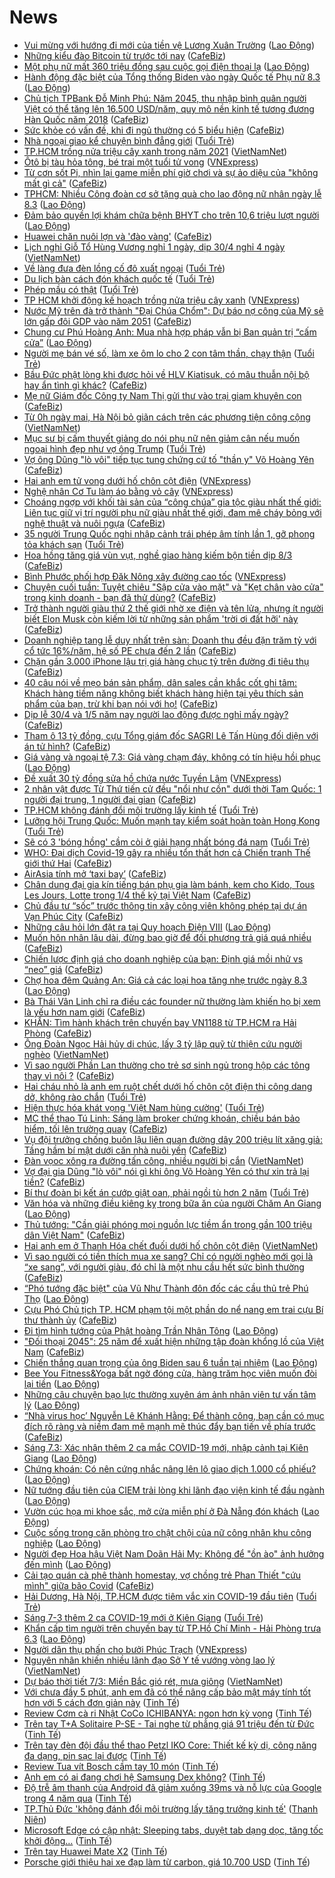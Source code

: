 # News

- [Vui mừng với hướng đi mới của tiền vệ Lương Xuân Trường](https://laodong.vn/the-thao/vui-mung-voi-huong-di-moi-cua-tien-ve-luong-xuan-truong-886533.ldo) ([Lao Động](https://laodong.vn))
- [Những kiểu đào Bitcoin từ trước tới nay](https://cafebiz.vn/nhung-kieu-dao-bitcoin-tu-truoc-toi-nay-20210307094758461.chn) ([CafeBiz](https://cafebiz.vn))
- [Một phụ nữ mất 360 triệu đồng sau cuộc gọi điện thoại lạ](https://laodong.vn/phap-luat/mot-phu-nu-mat-360-trieu-dong-sau-cuoc-goi-dien-thoai-la-886556.ldo) ([Lao Động](https://laodong.vn))
- [Hành động đặc biệt của Tổng thống Biden vào ngày Quốc tế Phụ nữ 8.3](https://laodong.vn/the-gioi/hanh-dong-dac-biet-cua-tong-thong-biden-vao-ngay-quoc-te-phu-nu-83-886538.ldo) ([Lao Động](https://laodong.vn))
- [Chủ tịch TPBank Đỗ Minh Phú: Năm 2045, thu nhập bình quân người Việt có thể tăng lên 16.500 USD/năm, quy mô nền kinh tế tương đương Hàn Quốc năm 2018](https://cafebiz.vn/chu-tich-tpbank-do-minh-phu-nam-2045-thu-nhap-binh-quan-nguoi-viet-co-the-tang-len-16500-usd-nam-quy-mo-nen-kinh-te-tuong-duong-han-quoc-nam-2018-2021030711273168.chn) ([CafeBiz](https://cafebiz.vn))
- [Sức khỏe có vấn đề, khi đi ngủ thường có 5 biểu hiện](https://cafebiz.vn/suc-khoe-co-van-de-khi-di-ngu-thuong-co-5-bieu-hien-20210306153742395.chn) ([CafeBiz](https://cafebiz.vn))
- [Nhà ngoại giao kể chuyện bình đẳng giới](https://tuoitre.vn/nha-ngoai-giao-ke-chuyen-binh-dang-gioi-20210307081703302.htm) ([Tuổi Trẻ](https://tuoitre.vn))
- [TP.HCM trồng nửa triệu cây xanh trong năm 2021](http://vietnamnet.vn/vn/thoi-su/tp-hcm-trong-nua-trieu-cay-xanh-trong-nam-2021-717826.html) ([VietNamNet](https://vietnamnet.vn))
- [Ôtô bị tàu hỏa tông, bé trai một tuổi tử vong](https://vnexpress.net/oto-bi-tau-hoa-tong-be-trai-mot-tuoi-tu-vong-4244695.html) ([VNExpress](https://vnexpress.net))
- [Từ cơn sốt Pi, nhìn lại game miễn phí giờ chơi và sự ảo diệu của "không mất gì cả"](https://cafebiz.vn/tu-con-sot-pi-nhin-lai-game-mien-phi-gio-choi-va-su-ao-dieu-cua-khong-mat-gi-ca-20210307111215561.chn) ([CafeBiz](https://cafebiz.vn))
- [TPHCM: Nhiều Công đoàn cơ sở tặng quà cho lao động nữ nhân ngày lễ 8.3](https://laodong.vn/ldld-tphcm/tphcm-nhieu-cong-doan-co-so-tang-qua-cho-lao-dong-nu-nhan-ngay-le-83-886563.ldo) ([Lao Động](https://laodong.vn))
- [Đảm bảo quyền lợi khám chữa bệnh BHYT cho trên 10,6 triệu lượt người](https://laodong.vn/xa-hoi/dam-bao-quyen-loi-kham-chua-benh-bhyt-cho-tren-106-trieu-luot-nguoi-886565.ldo) ([Lao Động](https://laodong.vn))
- [Huawei chăn nuôi lợn và 'đào vàng'](https://cafebiz.vn/huawei-chan-nuoi-lon-va-dao-vang-20210307093654442.chn) ([CafeBiz](https://cafebiz.vn))
- [Lịch nghỉ Giỗ Tổ Hùng Vương nghỉ 1 ngày, dịp 30/4 nghỉ 4 ngày](http://vietnamnet.vn/vn/thoi-su/lich-nghi-gio-to-hung-vuong-nghi-1-ngay-dip-30-4-nghi-4-ngay-717831.html) ([VietNamNet](https://vietnamnet.vn))
- [Về làng đưa đèn lồng cố đô xuất ngoại](https://tuoitre.vn/ve-lang-dua-den-long-co-do-xuat-ngoai-20210306205212756.htm) ([Tuổi Trẻ](https://tuoitre.vn))
- [Du lịch bàn cách đón khách quốc tế](https://tuoitre.vn/du-lich-ban-cach-don-khach-quoc-te-20210307102123011.htm) ([Tuổi Trẻ](https://tuoitre.vn))
- [Phép mầu có thật](https://tuoitre.vn/phep-mau-co-that-20210307103906434.htm) ([Tuổi Trẻ](https://tuoitre.vn))
- [TP HCM khởi động kế hoạch trồng nửa triệu cây xanh](https://vnexpress.net/tp-hcm-khoi-dong-ke-hoach-trong-nua-trieu-cay-xanh-4244663.html) ([VNExpress](https://vnexpress.net))
- [Nước Mỹ trên đà trở thành "Đại Chúa Chổm": Dự báo nợ công của Mỹ sẽ lớn gấp đôi GDP vào năm 2051](https://cafebiz.vn/nuoc-my-tren-da-tro-thanh-dai-chua-chom-du-bao-no-cong-cua-my-se-lon-gap-doi-gdp-vao-nam-2051-20210307075658063.chn) ([CafeBiz](https://cafebiz.vn))
- [Chung cư Phú Hoàng Anh: Mua nhà hợp pháp vẫn bị Ban quản trị “cấm cửa”](https://laodong.vn/ban-doc/chung-cu-phu-hoang-anh-mua-nha-hop-phap-van-bi-ban-quan-tri-cam-cua-886517.ldo) ([Lao Động](https://laodong.vn))
- [Người mẹ bán vé số, làm xe ôm lo cho 2 con tâm thần, chạy thận](https://tuoitre.vn/nguoi-me-ban-ve-so-lam-xe-om-lo-cho-2-con-tam-than-chay-than-20210306212719214.htm) ([Tuổi Trẻ](https://tuoitre.vn))
- [Bầu Đức phật lòng khi được hỏi về HLV Kiatisuk, có mâu thuẫn nội bộ hay ẩn tình gì khác?](https://cafebiz.vn/bau-duc-phat-long-khi-duoc-hoi-ve-hlv-kiatisuk-co-mau-thuan-noi-bo-hay-an-tinh-gi-khac-20210307094916464.chn) ([CafeBiz](https://cafebiz.vn))
- [Mẹ nữ Giám đốc Công ty Nam Thị gửi thư vào trại giam khuyên con](https://cafebiz.vn/me-nu-giam-doc-cong-ty-nam-thi-gui-thu-vao-trai-giam-khuyen-con-20210307093745408.chn) ([CafeBiz](https://cafebiz.vn))
- [Từ 0h ngày mai, Hà Nội bỏ giãn cách trên các phương tiện công cộng](http://vietnamnet.vn/vn/thoi-su/an-toan-giao-thong/tu-0h-ngay-mai-ha-noi-bo-gian-cach-tren-cac-phuong-tien-cong-cong-717823.html) ([VietNamNet](https://vietnamnet.vn))
- [Mục sư bị cấm thuyết giảng do nói phụ nữ nên giảm cân nếu muốn ngoại hình đẹp như vợ ông Trump](https://tuoitre.vn/muc-su-bi-cam-thuyet-giang-do-noi-phu-nu-nen-giam-can-neu-muon-ngoai-hinh-dep-nhu-vo-ong-trump-20210307102402724.htm) ([Tuổi Trẻ](https://tuoitre.vn))
- [Vợ ông Dũng "lò vôi" tiếp tục tung chứng cứ tố "thần y" Võ Hoàng Yên](https://cafebiz.vn/vo-ong-dung-lo-voi-tiep-tuc-tung-chung-cu-to-than-y-vo-hoang-yen-20210307093525888.chn) ([CafeBiz](https://cafebiz.vn))
- [Hai anh em tử vong dưới hố chôn cột điện](https://vnexpress.net/hai-anh-em-tu-vong-duoi-ho-chon-cot-dien-4244675.html) ([VNExpress](https://vnexpress.net))
- [Nghệ nhân Cơ Tu làm áo bằng vỏ cây](https://vnexpress.net/nghe-nhan-co-tu-lam-ao-bang-vo-cay-4244655.html) ([VNExpress](https://vnexpress.net))
- [Choáng ngợp với khối tài sản của “công chúa” gia tộc giàu nhất thế giới: Liên tục giữ vị trí người phụ nữ giàu nhất thế giới, đam mê cháy bỏng với nghệ thuật và nuôi ngựa](https://cafebiz.vn/choang-ngop-voi-khoi-tai-san-cua-cong-chua-gia-toc-giau-nhat-the-gioi-lien-tuc-giu-vi-tri-nguoi-phu-nu-giau-nhat-the-gioi-dam-me-chay-bong-voi-nghe-thuat-va-nuoi-ngua-20210307085004693.chn) ([CafeBiz](https://cafebiz.vn))
- [35 người Trung Quốc nghi nhập cảnh trái phép âm tính lần 1, gỡ phong tỏa khách sạn](https://tuoitre.vn/35-nguoi-trung-quoc-nghi-nhap-canh-trai-phep-am-tinh-lan-1-go-phong-toa-khach-san-20210307101013409.htm) ([Tuổi Trẻ](https://tuoitre.vn))
- [Hoa hồng tăng giá vùn vụt, nghề giao hàng kiếm bộn tiền dịp 8/3](https://cafebiz.vn/hoa-hong-tang-gia-vun-vut-nghe-giao-hang-kiem-bon-tien-dip-8-3-20210307085719586.chn) ([CafeBiz](https://cafebiz.vn))
- [Bình Phước phối hợp Đăk Nông xây đường cao tốc](https://vnexpress.net/binh-phuoc-phoi-hop-dak-nong-xay-duong-cao-toc-4244216.html) ([VNExpress](https://vnexpress.net))
- [Chuyện cuối tuần: Tuyệt chiêu "Sập cửa vào mặt" và "Kẹt chân vào cửa" trong kinh doanh - bạn đã thử dùng?](https://cafebiz.vn/chuyen-cuoi-tuan-tuyet-chieu-sap-cua-vao-mat-va-ket-chan-vao-cua-trong-kinh-doanh-ban-da-thu-dung-20210307085446084.chn) ([CafeBiz](https://cafebiz.vn))
- [Trở thành người giàu thứ 2 thế giới nhờ xe điện và tên lửa, nhưng ít người biết Elon Musk còn kiếm lời từ những sản phẩm 'trời ơi đất hỡi' này](https://cafebiz.vn/tro-thanh-nguoi-giau-thu-2-the-gioi-nho-xe-dien-va-ten-lua-nhung-it-nguoi-biet-elon-musk-con-kiem-loi-tu-nhung-san-pham-troi-oi-dat-hoi-nay-202103070852515.chn) ([CafeBiz](https://cafebiz.vn))
- [Doanh nghiệp tang lễ duy nhất trên sàn: Doanh thu đều đặn trăm tỷ với cổ tức 16%/năm, hệ số PE chưa đến 2 lần](https://cafebiz.vn/doanh-nghiep-tang-le-duy-nhat-tren-san-doanh-thu-deu-dan-tram-ty-voi-co-tuc-16-nam-he-so-pe-chua-den-2-lan-20210307093300136.chn) ([CafeBiz](https://cafebiz.vn))
- [Chặn gần 3.000 iPhone lậu trị giá hàng chục tỷ trên đường đi tiêu thụ](https://cafebiz.vn/chan-gan-3000-iphone-lau-tri-gia-hang-chuc-ty-tren-duong-di-tieu-thu-20210307081124395.chn) ([CafeBiz](https://cafebiz.vn))
- [40 câu nói về mẹo bán sản phẩm, dân sales cần khắc cốt ghi tâm: Khách hàng tiềm năng không biết khách hàng hiện tại yêu thích sản phẩm của bạn, trừ khi bạn nói với họ!](https://cafebiz.vn/40-cau-noi-ve-meo-ban-san-pham-dan-sales-can-khac-cot-ghi-tam-khach-hang-tiem-nang-khong-biet-khach-hang-hien-tai-yeu-thich-san-pham-cua-ban-tru-khi-ban-noi-voi-ho-20210220113449358.chn) ([CafeBiz](https://cafebiz.vn))
- [Dịp lễ 30/4 và 1/5 năm nay người lao động được nghỉ mấy ngày?](https://cafebiz.vn/dip-le-30-4-va-1-5-nam-nay-nguoi-lao-dong-duoc-nghi-may-ngay-20210307081829196.chn) ([CafeBiz](https://cafebiz.vn))
- [Tham ô 13 tỷ đồng, cựu Tổng giám đốc SAGRI Lê Tấn Hùng đối diện với án tử hình?](https://cafebiz.vn/tham-o-13-ty-dong-cuu-tong-giam-doc-sagri-le-tan-hung-doi-dien-voi-an-tu-hinh-20210307080342529.chn) ([CafeBiz](https://cafebiz.vn))
- [Giá vàng và ngoại tệ 7.3:  Giá vàng chạm đáy, không có tín hiệu hồi phục](https://laodong.vn/video-thoi-su/gia-vang-va-ngoai-te-73-gia-vang-cham-day-khong-co-tin-hieu-hoi-phuc-886527.ldo) ([Lao Động](https://laodong.vn))
- [Đề xuất 30 tỷ đồng sửa hồ chứa nước Tuyền Lâm](https://vnexpress.net/de-xuat-30-ty-dong-sua-ho-chua-nuoc-tuyen-lam-4244659.html) ([VNExpress](https://vnexpress.net))
- [2 nhân vật được Từ Thứ tiến cử đều "nổi như cồn" dưới thời Tam Quốc: 1 người đại trung, 1 người đại gian](https://cafebiz.vn/2-nhan-vat-duoc-tu-thu-tien-cu-deu-noi-nhu-con-duoi-thoi-tam-quoc-1-nguoi-dai-trung-1-nguoi-dai-gian-20210307014240776.chn) ([CafeBiz](https://cafebiz.vn))
- [TP.HCM không đánh đổi môi trường lấy kinh tế](https://tuoitre.vn/tphcm-khong-danh-doi-moi-truong-lay-kinh-te-2021030709100905.htm) ([Tuổi Trẻ](https://tuoitre.vn))
- [Lưỡng hội Trung Quốc: Muốn mạnh tay kiểm soát hoàn toàn Hong Kong](https://tuoitre.vn/luong-hoi-trung-quoc-muon-manh-tay-kiem-soat-hoan-toan-hong-kong-20210307080309087.htm) ([Tuổi Trẻ](https://tuoitre.vn))
- [Sẽ có 3 'bóng hồng' cầm còi ở giải hạng nhất bóng đá nam](https://tuoitre.vn/se-co-3-bong-hong-cam-coi-o-giai-hang-nhat-bong-da-nam-20210307091449788.htm) ([Tuổi Trẻ](https://tuoitre.vn))
- [WHO: Đại dịch Covid-19 gây ra nhiều tổn thất hơn cả Chiến tranh Thế giới thứ Hai](https://cafebiz.vn/who-dai-dich-covid-19-gay-ra-nhieu-ton-that-hon-ca-chien-tranh-the-gioi-thu-hai-20210307080733096.chn) ([CafeBiz](https://cafebiz.vn))
- [AirAsia tính mở ‘taxi bay’](https://cafebiz.vn/airasia-tinh-mo-taxi-bay-2021030709324634.chn) ([CafeBiz](https://cafebiz.vn))
- [Chân dung đại gia kín tiếng bán phụ gia làm bánh, kem cho Kido, Tous Les Jours, Lotte trong 1/4 thế kỷ tại Việt Nam](https://cafebiz.vn/chan-dung-dai-gia-kin-tieng-ban-phu-gia-lam-banh-kem-cho-kido-tous-les-jours-lotte-trong-1-4-the-ky-tai-viet-nam-2021030510085382.chn) ([CafeBiz](https://cafebiz.vn))
- [Chủ đầu tư “sốc” trước thông tin xây công viên không phép tại dự án Vạn Phúc City](https://cafebiz.vn/chu-dau-tu-soc-truoc-thong-tin-xay-cong-vien-khong-phep-tai-du-an-van-phuc-city-20210307080923699.chn) ([CafeBiz](https://cafebiz.vn))
- [Những câu hỏi lớn đặt ra tại Quy hoạch Điện VIII](https://laodong.vn/lao-dong-cuoi-tuan/nhung-cau-hoi-lon-dat-ra-tai-quy-hoach-dien-viii-885734.ldo) ([Lao Động](https://laodong.vn))
- [Muốn hôn nhân lâu dài, đừng bao giờ để đối phương trả giá quá nhiều](https://cafebiz.vn/muon-hon-nhan-lau-dai-dung-bao-gio-de-doi-phuong-tra-gia-qua-nhieu-20210306110049046.chn) ([CafeBiz](https://cafebiz.vn))
- [Chiến lược định giá cho doanh nghiệp của bạn: Định giá mồi nhử vs “neo” giá](https://cafebiz.vn/chien-luoc-dinh-gia-cho-doanh-nghiep-cua-ban-dinh-gia-moi-nhu-vs-neo-gia-2021030709174182.chn) ([CafeBiz](https://cafebiz.vn))
- [Chợ hoa đêm Quảng An: Giá cả các loại hoa tăng nhẹ trước ngày 8.3](https://laodong.vn/photo/cho-hoa-dem-quang-an-gia-ca-cac-loai-hoa-tang-nhe-truoc-ngay-83-886495.ldo) ([Lao Động](https://laodong.vn))
- [Bà Thái Vân Linh chỉ ra điều các founder nữ thường làm khiến họ bị xem là yếu hơn nam giới](https://cafebiz.vn/ba-thai-van-linh-chi-ra-dieu-cac-founder-nu-thuong-lam-khien-ho-bi-xem-la-yeu-hon-nam-gioi-20210307080542993.chn) ([CafeBiz](https://cafebiz.vn))
- [KHẨN: Tìm hành khách trên chuyến bay VN1188 từ TP.HCM ra Hải Phòng](https://cafebiz.vn/khan-tim-hanh-khach-tren-chuyen-bay-vn1188-tu-tphcm-ra-hai-phong-20210307084843326.chn) ([CafeBiz](https://cafebiz.vn))
- [Ông Đoàn Ngọc Hải hủy di chúc, lấy 3 tỷ lập quỹ từ thiện cứu người nghèo](http://vietnamnet.vn/vn/thoi-su/ong-doan-ngoc-hai-huy-di-chuc-lay-3-ty-lap-quy-tu-thien-cuu-nguoi-ngheo-717788.html) ([VietNamNet](https://vietnamnet.vn))
- [Vì sao người Phần Lan thường cho trẻ sơ sinh ngủ trong hộp các tông thay vì nôi ?](https://cafebiz.vn/vi-sao-nguoi-phan-lan-thuong-cho-tre-so-sinh-ngu-trong-hop-cac-tong-thay-vi-noi--20210305150857715.chn) ([CafeBiz](https://cafebiz.vn))
- [Hai cháu nhỏ là anh em ruột chết dưới hố chôn cột điện thi công dang dở, không rào chắn](https://tuoitre.vn/hai-chau-nho-la-anh-em-ruot-chet-duoi-ho-chon-cot-dien-thi-cong-dang-do-khong-rao-chan-20210307080955594.htm) ([Tuổi Trẻ](https://tuoitre.vn))
- [Hiện thực hóa khát vọng 'Việt Nam hùng cường'](https://tuoitre.vn/hien-thuc-hoa-khat-vong-viet-nam-hung-cuong-20210307084431243.htm) ([Tuổi Trẻ](https://tuoitre.vn))
- [MC thể thao Tú Linh: Sáng làm broker chứng khoán, chiều bán bảo hiểm, tối lên trường quay](https://cafebiz.vn/mc-the-thao-tu-linh-sang-lam-broker-chung-khoan-chieu-ban-bao-hiem-toi-len-truong-quay-20210307085103799.chn) ([CafeBiz](https://cafebiz.vn))
- [Vụ đội trưởng chống buôn lậu liên quan đường dây 200 triệu lít xăng giả: Tầng hầm bí mật dưới căn nhà nuôi yến](https://cafebiz.vn/vu-doi-truong-chong-buon-lau-lien-quan-duong-day-200-trieu-lit-xang-gia-tang-ham-bi-mat-duoi-can-nha-nuoi-yen-20210307081357164.chn) ([CafeBiz](https://cafebiz.vn))
- [Đàn vọoc xông ra đường tấn công, nhiều người bị cắn](http://vietnamnet.vn/vn/thoi-su/clip-nong/dan-vooc-xong-ra-duong-tan-cong-nhieu-nguoi-bi-can-717800.html) ([VietNamNet](https://vietnamnet.vn))
- [Vợ đại gia Dũng "lò vôi" nói gì khi ông Võ Hoàng Yên có thư xin trả lại tiền?](https://cafebiz.vn/vo-dai-gia-dung-lo-voi-noi-gi-khi-ong-vo-hoang-yen-co-thu-xin-tra-lai-tien-20210307081705128.chn) ([CafeBiz](https://cafebiz.vn))
- [Bí thư đoàn bị kết án cướp giật oan, phải ngồi tù hơn 2 năm](https://tuoitre.vn/bi-thu-doan-bi-ket-an-cuop-giat-oan-phai-ngoi-tu-hon-2-nam-20210307081128945.htm) ([Tuổi Trẻ](https://tuoitre.vn))
- [Văn hóa và những điều kiêng kỵ trong bữa ăn của người Chăm An Giang](https://laodong.vn/photo/van-hoa-va-nhung-dieu-kieng-ky-trong-bua-an-cua-nguoi-cham-an-giang-885108.ldo) ([Lao Động](https://laodong.vn))
- [Thủ tướng: "Cần giải phóng mọi nguồn lực tiềm ẩn trong gần 100 triệu dân Việt Nam"](https://cafebiz.vn/thu-tuong-can-giai-phong-moi-nguon-luc-tiem-an-trong-gan-100-trieu-dan-viet-nam-20210307080439335.chn) ([CafeBiz](https://cafebiz.vn))
- [Hai anh em ở Thanh Hóa chết đuối dưới hố chôn cột điện](http://vietnamnet.vn/vn/thoi-su/hai-anh-em-o-thanh-hoa-chet-duoi-duoi-ho-chon-cot-dien-717798.html) ([VietNamNet](https://vietnamnet.vn))
- [Vì sao người có tiền thích mua xe sang? Chỉ có người nghèo mới gọi là “xe sang”, với người giàu, đó chỉ là một nhu cầu hết sức bình thường](https://cafebiz.vn/vi-sao-nguoi-co-tien-thich-mua-xe-sang-chi-co-nguoi-ngheo-moi-goi-la-xe-sang-voi-nguoi-giau-do-chi-la-mot-nhu-cau-het-suc-binh-thuong-2021030615313582.chn) ([CafeBiz](https://cafebiz.vn))
- [“Phó tướng đặc biệt&quot; của Vũ Như Thành đôn đốc các cầu thủ trẻ Phú Thọ](https://laodong.vn/photo/pho-tuong-dac-biet-cua-vu-nhu-thanh-don-doc-cac-cau-thu-tre-phu-tho-886490.ldo) ([Lao Động](https://laodong.vn))
- [Cựu Phó Chủ tịch TP. HCM phạm tội một phần do nể nang em trai cựu Bí thư thành ủy](https://cafebiz.vn/cuu-pho-chu-tich-tp-hcm-pham-toi-mot-phan-do-ne-nang-em-trai-cuu-bi-thu-thanh-uy-2021030707555479.chn) ([CafeBiz](https://cafebiz.vn))
- [Đi tìm hình tướng của Phật hoàng Trần Nhân Tông](https://laodong.vn/lao-dong-cuoi-tuan/di-tim-hinh-tuong-cua-phat-hoang-tran-nhan-tong-885474.ldo) ([Lao Động](https://laodong.vn))
- ["Đối thoại 2045": 25 năm để xuất hiện những tập đoàn khổng lồ của Việt Nam](https://cafebiz.vn/doi-thoai-2045-25-nam-de-xuat-hien-nhung-tap-doan-khong-lo-cua-viet-nam-20210307075836664.chn) ([CafeBiz](https://cafebiz.vn))
- [Chiến thắng quan trọng của ông Biden sau 6 tuần tại nhiệm](https://laodong.vn/the-gioi/chien-thang-quan-trong-cua-ong-biden-sau-6-tuan-tai-nhiem-886506.ldo) ([Lao Động](https://laodong.vn))
- [Bee You Fitness&amp;Yoga bất ngờ đóng cửa, hàng trăm học viên muốn đòi lại tiền](https://laodong.vn/video/bee-you-fitnessyoga-bat-ngo-dong-cua-hang-tram-hoc-vien-muon-doi-lai-tien-886471.ldo) ([Lao Động](https://laodong.vn))
- [Những câu chuyện bạo lực thường xuyên ám ảnh nhân viên tư vấn tâm lý](https://laodong.vn/xa-hoi/nhung-cau-chuyen-bao-luc-thuong-xuyen-am-anh-nhan-vien-tu-van-tam-ly-886497.ldo) ([Lao Động](https://laodong.vn))
- [“Nhà virus học’ Nguyễn Lê Khánh Hằng: Để thành công, bạn cần có mục đích rõ ràng và niềm đam mê mạnh mẽ thúc đẩy bạn tiến về phía trước](https://cafebiz.vn/nha-virus-hoc-nguyen-le-khanh-hang-de-thanh-cong-ban-can-co-muc-dich-ro-rang-va-niem-dam-me-manh-me-thuc-day-ban-tien-ve-phia-truoc-20210306172834262.chn) ([CafeBiz](https://cafebiz.vn))
- [Sáng 7.3: Xác nhận thêm 2 ca mắc COVID-19  mới, nhập cảnh tại Kiên Giang](https://laodong.vn/y-te/sang-73-xac-nhan-them-2-ca-mac-covid-19-moi-nhap-canh-tai-kien-giang-886504.ldo) ([Lao Động](https://laodong.vn))
- [Chứng khoán: Có nên cứng nhắc nâng lên lô giao dịch 1.000 cổ phiếu?](https://laodong.vn/kinh-te/chung-khoan-co-nen-cung-nhac-nang-len-lo-giao-dich-1000-co-phieu-886470.ldo) ([Lao Động](https://laodong.vn))
- [Nữ tướng đầu tiên của CIEM trải lòng khi lãnh đạo viện kinh tế đầu ngành](https://laodong.vn/video/nu-tuong-dau-tien-cua-ciem-trai-long-khi-lanh-dao-vien-kinh-te-dau-nganh-886398.ldo) ([Lao Động](https://laodong.vn))
- [Vườn cúc họa mi khoe sắc, mở cửa miễn phí ở Đà Nẵng đón khách](https://laodong.vn/photo/vuon-cuc-hoa-mi-khoe-sac-mo-cua-mien-phi-o-da-nang-don-khach-886228.ldo) ([Lao Động](https://laodong.vn))
- [Cuộc sống trong căn phòng trọ chật chội của nữ công nhân khu công nghiệp](https://laodong.vn/photo/cuoc-song-trong-can-phong-tro-chat-choi-cua-nu-cong-nhan-khu-cong-nghiep-886262.ldo) ([Lao Động](https://laodong.vn))
- [Người đẹp Hoa hậu Việt Nam Doãn Hải My: Không để &quot;ồn ào&quot; ảnh hưởng đến mình](https://laodong.vn/photo/nguoi-dep-hoa-hau-viet-nam-doan-hai-my-khong-de-on-ao-anh-huong-den-minh-886326.ldo) ([Lao Động](https://laodong.vn))
- [Cải tạo quán cà phê thành homestay, vợ chồng trẻ Phan Thiết "cứu mình" giữa bão Covid](https://cafebiz.vn/cai-tao-quan-ca-phe-thanh-homestay-vo-chong-tre-phan-thiet-cuu-minh-giua-bao-covid-20210306215204391.chn) ([CafeBiz](https://cafebiz.vn))
- [Hải Dương, Hà Nội, TP.HCM được tiêm vắc xin COVID-19 đầu tiên](https://tuoitre.vn/hai-duong-ha-noi-tphcm-duoc-tiem-vacxin-covid-19-dau-tien-20210306223953936.htm) ([Tuổi Trẻ](https://tuoitre.vn))
- [Sáng 7-3 thêm 2 ca COVID-19 mới ở Kiên Giang](https://tuoitre.vn/sang-7-3-them-2-ca-covid-19-moi-o-kien-giang-20210307061058651.htm) ([Tuổi Trẻ](https://tuoitre.vn))
- [Khẩn cấp tìm người trên chuyến bay từ TP.Hồ Chí Minh - Hải Phòng trưa 6.3](https://laodong.vn/xa-hoi/khan-cap-tim-nguoi-tren-chuyen-bay-tu-tpho-chi-minh-hai-phong-trua-63-886472.ldo) ([Lao Động](https://laodong.vn))
- [Người dân thụ phấn cho bưởi Phúc Trạch](https://vnexpress.net/nguoi-dan-thu-phan-cho-buoi-phuc-trach-4244315.html) ([VNExpress](https://vnexpress.net))
- [Nguyên nhân khiến nhiều lãnh đạo Sở Y tế vướng vòng lao lý](http://vietnamnet.vn/vn/thoi-su/nguyen-nhan-khien-nhieu-lanh-dao-so-y-te-vuong-vong-lao-ly-717736.html) ([VietNamNet](https://vietnamnet.vn))
- [Dự báo thời tiết 7/3: Miền Bắc gió rét, mưa giông](http://vietnamnet.vn/vn/thoi-su/du-bao-thoi-tiet-7-3-mien-bac-gio-ret-mua-giong-717740.html) ([VietNamNet](https://vietnamnet.vn))
- [Với chưa đầy 5 phút, anh em đã có thể nâng cấp bảo mật máy tính tốt hơn với 5 cách đơn giản này](https://tinhte.vn/thread/voi-chua-day-5-phut-anh-em-da-co-the-nang-cap-bao-mat-may-tinh-tot-hon-voi-5-cach-don-gian-nay.3278438/) ([Tinh Tế](https://tinhte.vn))
- [Review Cơm cà ri Nhật CoCo ICHIBANYA: ngon hơn kỳ vọng](https://tinhte.vn/thread/review-com-ca-ri-nhat-coco-ichibanya-ngon-hon-ky-vong.3288826/) ([Tinh Tế](https://tinhte.vn))
- [Trên tay T+A Solitaire P-SE - Tai nghe từ phẳng giá 91 triệu đến từ Đức](https://tinhte.vn/thread/tren-tay-t-a-solitaire-p-se-tai-nghe-tu-phang-gia-91-trieu-den-tu-duc.3287406/) ([Tinh Tế](https://tinhte.vn))
- [Trên tay đèn đội đầu thể thao Petzl IKO Core: Thiết kế kỳ dị, công năng đa dạng, pin sạc lại được](https://tinhte.vn/thread/tren-tay-den-doi-dau-the-thao-petzl-iko-core-thiet-ke-ky-di-cong-nang-da-dang-pin-sac-lai-duoc.3288558/) ([Tinh Tế](https://tinhte.vn))
- [Review Tua vít Bosch cầm tay 10 món](https://tinhte.vn/thread/review-tua-vit-bosch-cam-tay-10-mon.3288964/) ([Tinh Tế](https://tinhte.vn))
- [Anh em có ai đang chơi hệ Samsung Dex không?](https://tinhte.vn/thread/anh-em-co-ai-dang-choi-he-samsung-dex-khong.3288689/) ([Tinh Tế](https://tinhte.vn))
- [Độ trễ âm thanh của Android đã giảm xuống 39ms và nỗ lực của Google trong 4 năm qua](https://tinhte.vn/thread/do-tre-am-thanh-cua-android-da-giam-xuong-39ms-va-no-luc-cua-google-trong-4-nam-qua.3288597/) ([Tinh Tế](https://tinhte.vn))
- [TP.Thủ Đức 'không đánh đổi môi trường lấy tăng trưởng kinh tế'](https://thanhnien.vn/thoi-su/tpthu-duc-khong-danh-doi-moi-truong-lay-tang-truong-kinh-te-1350631.html) ([Thanh Niên](https://thanhnien.vn))
- [Microsoft Edge có cập nhật: Sleeping tabs, duyệt tab dạng dọc, tăng tốc khởi động…](https://tinhte.vn/thread/microsoft-edge-co-cap-nhat-sleeping-tabs-duyet-tab-dang-doc-tang-toc-khoi-dong.3288698/) ([Tinh Tế](https://tinhte.vn))
- [Trên tay Huawei Mate X2](https://tinhte.vn/thread/tren-tay-huawei-mate-x2.3288608/) ([Tinh Tế](https://tinhte.vn))
- [Porsche giới thiệu hai xe đạp làm từ carbon, giá 10.700 USD](https://tinhte.vn/thread/porsche-gioi-thieu-hai-xe-dap-lam-tu-carbon-gia-10-700-usd.3288473/) ([Tinh Tế](https://tinhte.vn))
